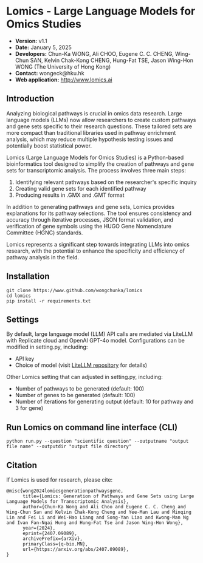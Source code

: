 <h1>Lomics - Large Language Models for Omics Studies</h1>

<ul>
<li><strong>Version:</strong> v1.1</li>
<li><strong>Date:</strong> January 5, 2025</li>
<li><strong>Developers:</strong> Chun-Ka WONG, Ali CHOO, Eugene C. C. CHENG, Wing-Chun SAN, Kelvin Chak-Kong CHENG, Hung-Fat TSE, Jason Wing-Hon WONG (The University of Hong Kong)</li>
<li><strong>Contact:</strong> wongeck@hku.hk</li>
<li><strong>Web application:</strong> <a href="http://www.lomics.ai">http://www.lomics.ai</a></li>
</ul>

<h2>Introduction</h2>
    <p>Analyzing biological pathways is crucial in omics data research. Large language models (LLMs) now allow researchers to create custom pathways and gene sets specific to their research questions. These tailored sets are more compact than traditional libraries used in pathway enrichment analysis, which may reduce multiple hypothesis testing issues and potentially boost statistical power.</p>
    <p>Lomics (Large Language Models for Omics Studies) is a Python-based bioinformatics tool designed to simplify the creation of pathways and gene sets for transcriptomic analysis. The process involves three main steps:</p>
    <ol>
        <li>Identifying relevant pathways based on the researcher's specific inquiry</li>
        <li>Creating valid gene sets for each identified pathway</li>
        <li>Producing results in .GMX and .GMT format</li>
    </ol>
    <p>In addition to generating pathways and gene sets, Lomics provides explanations for its pathway selections. The tool ensures consistency and accuracy through iterative processes, JSON format validation, and verification of gene symbols using the HUGO Gene Nomenclature Committee (HGNC) standards.</p>
    <p>Lomics represents a significant step towards integrating LLMs into omics research, with the potential to enhance the specificity and efficiency of pathway analysis in the field.</p>

<h2>Installation</h2>

<pre><code>git clone https://www.github.com/wongchunka/lomics
cd lomics
pip install -r requirements.txt
</code></pre>

<h2>Settings</h2>

<p>By default, large language model (LLM) API calls are mediated via LiteLLM with Replicate cloud and OpenAI GPT-4o model. Configurations can be modified in setting.py, including:</p>
<ul>
  <li>API key</li>
  <li>Choice of model (visit <a href="https://github.com/BerriAI/litellm">LiteLLM repository</a> for details)</li>
</ul>

<p> Other Lomics setting that can adjusted in setting.py, including:</p>
<ul>
  <li>Number of pathways to be generated (default: 100)</li>
  <li>Number of genes to be generated (default: 100)</li>
  <li>Number of iterations for generating output (default: 10 for pathway and 3 for gene)</li>
</ul>

<h2>Run Lomics on command line interface (CLI)</h2>

<pre><code>python run.py --question "scientific question" --outputname "output file name" --outputdir "output file directory"
</code></pre>

<h2>Citation</h2>
<p>If Lomics is used for research, please cite:</p>
<pre><code>@misc{wong2024lomicsgenerationpathwaysgene,
      title={Lomics: Generation of Pathways and Gene Sets using Large Language Models for Transcriptomic Analysis}, 
      author={Chun-Ka Wong and Ali Choo and Eugene C. C. Cheng and Wing-Chun San and Kelvin Chak-Kong Cheng and Yee-Man Lau and Minqing Lin and Fei Li and Wei-Hao Liang and Song-Yan Liao and Kwong-Man Ng and Ivan Fan-Ngai Hung and Hung-Fat Tse and Jason Wing-Hon Wong},
      year={2024},
      eprint={2407.09089},
      archivePrefix={arXiv},
      primaryClass={q-bio.MN},
      url={https://arxiv.org/abs/2407.09089}, 
}</code></pre>